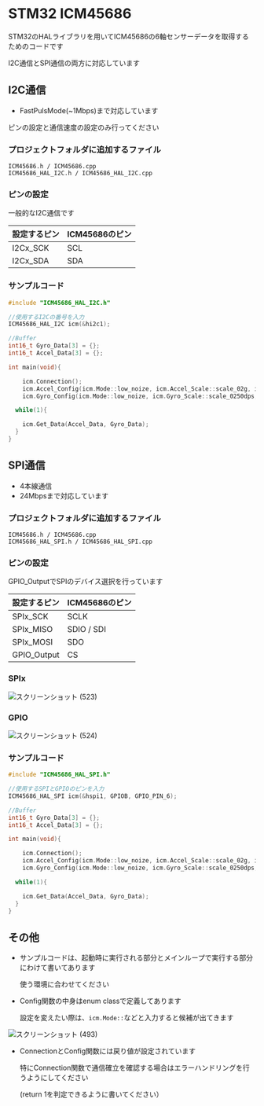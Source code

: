 # STM32 ICM45686

STM32のHALライブラリを用いてICM45686の6軸センサーデータを取得するためのコードです

I2C通信とSPI通信の両方に対応しています

## I2C通信

- FastPulsMode(~1Mbps)まで対応しています

ピンの設定と通信速度の設定のみ行ってください

### プロジェクトフォルダに追加するファイル
```
ICM45686.h / ICM45686.cpp
ICM45686_HAL_I2C.h / ICM45686_HAL_I2C.cpp
```

### ピンの設定

一般的なI2C通信です

| 設定するピン | ICM45686のピン |
| ---- | ---- | 
| I2Cx_SCK | SCL |
| I2Cx_SDA | SDA|

### サンプルコード

```cpp
#include "ICM45686_HAL_I2C.h"

//使用するI2Cの番号を入力
ICM45686_HAL_I2C icm(&hi2c1);

//Buffer
int16_t Gyro_Data[3] = {};
int16_t Accel_Data[3] = {};

int main(void){

	icm.Connection();
	icm.Accel_Config(icm.Mode::low_noize, icm.Accel_Scale::scale_02g, icm.ODR::rate_6400hz);
	icm.Gyro_Config(icm.Mode::low_noize, icm.Gyro_Scale::scale_0250dps, icm.ODR::rate_6400hz);

  while(1){

  	icm.Get_Data(Accel_Data, Gyro_Data);
  }
}
```

## SPI通信

- 4本線通信
- 24Mbpsまで対応しています

### プロジェクトフォルダに追加するファイル
```
ICM45686.h / ICM45686.cpp
ICM45686_HAL_SPI.h / ICM45686_HAL_SPI.cpp
```

### ピンの設定

GPIO_OutputでSPIのデバイス選択を行っています

| 設定するピン | ICM45686のピン |
| ---- | ---- | 
| SPIx_SCK | SCLK |
| SPIx_MISO | SDIO / SDI|
| SPIx_MOSI | SDO |
| GPIO_Output | CS|

### SPIx
![スクリーンショット (523)](https://github.com/user-attachments/assets/18a65c35-e5ac-44ad-bde8-39bff4f3e202)

### GPIO
![スクリーンショット (524)](https://github.com/user-attachments/assets/9b6fa7a5-01f7-4c71-8bcd-4ae6d936491b)


### サンプルコード

```cpp
#include "ICM45686_HAL_SPI.h"

//使用するSPIとGPIOのピンを入力
ICM45686_HAL_SPI icm(&hspi1, GPIOB, GPIO_PIN_6);

//Buffer
int16_t Gyro_Data[3] = {};
int16_t Accel_Data[3] = {};

int main(void){

	icm.Connection();
	icm.Accel_Config(icm.Mode::low_noize, icm.Accel_Scale::scale_02g, icm.ODR::rate_6400hz);
	icm.Gyro_Config(icm.Mode::low_noize, icm.Gyro_Scale::scale_0250dps, icm.ODR::rate_6400hz);

  while(1){

  	icm.Get_Data(Accel_Data, Gyro_Data);
  }
}
```
## その他

- サンプルコードは、起動時に実行される部分とメインループで実行する部分にわけて書いてあります

    使う環境に合わせてください

- Config関数の中身はenum classで定義してあります

    設定を変えたい際は、```icm.Mode::```などと入力すると候補が出てきます

![スクリーンショット (493)](https://github.com/user-attachments/assets/1dff5040-14f2-4d4b-9303-17537af35aec)

- ConnectionとConfig関数には戻り値が設定されています

  特にConnection関数で通信確立を確認する場合はエラーハンドリングを行うようにしてください

  (return 1を判定できるように書いてください）

